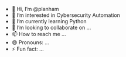 - 👋 Hi, I’m @planham
- 👀 I’m interested in Cybersecurity Automation
- 🌱 I’m currently learning Python
- 💞️ I’m looking to collaborate on ...
- 📫 How to reach me ...
- 😄 Pronouns: ...
- ⚡ Fun fact: ...

<!---
planham/planham is a ✨ special ✨ repository because its `README.md` (this file) appears on your GitHub profile.
You can click the Preview link to take a look at your changes.
--->
